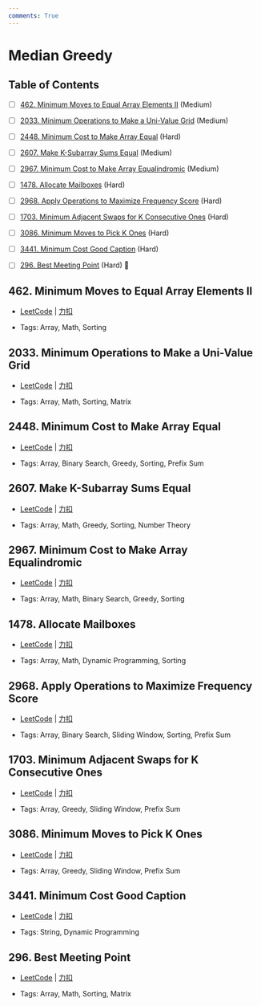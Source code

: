 ```yaml
---
comments: True
---
```


# Median Greedy

## Table of Contents

- [ ] [462. Minimum Moves to Equal Array Elements II](#462-minimum-moves-to-equal-array-elements-ii) (Medium)
- [ ] [2033. Minimum Operations to Make a Uni-Value Grid](#2033-minimum-operations-to-make-a-uni-value-grid) (Medium)
- [ ] [2448. Minimum Cost to Make Array Equal](#2448-minimum-cost-to-make-array-equal) (Hard)
- [ ] [2607. Make K-Subarray Sums Equal](#2607-make-k-subarray-sums-equal) (Medium)
- [ ] [2967. Minimum Cost to Make Array Equalindromic](#2967-minimum-cost-to-make-array-equalindromic) (Medium)
- [ ] [1478. Allocate Mailboxes](#1478-allocate-mailboxes) (Hard)
- [ ] [2968. Apply Operations to Maximize Frequency Score](#2968-apply-operations-to-maximize-frequency-score) (Hard)
- [ ] [1703. Minimum Adjacent Swaps for K Consecutive Ones](#1703-minimum-adjacent-swaps-for-k-consecutive-ones) (Hard)
- [ ] [3086. Minimum Moves to Pick K Ones](#3086-minimum-moves-to-pick-k-ones) (Hard)
- [ ] [3441. Minimum Cost Good Caption](#3441-minimum-cost-good-caption) (Hard)
- [ ] [296. Best Meeting Point](#296-best-meeting-point) (Hard) 👑


## 462. Minimum Moves to Equal Array Elements II

-    [LeetCode](https://leetcode.com/problems/minimum-moves-to-equal-array-elements-ii/) | [力扣](https://leetcode.cn/problems/minimum-moves-to-equal-array-elements-ii/)

-   Tags: Array, Math, Sorting



## 2033. Minimum Operations to Make a Uni-Value Grid

-    [LeetCode](https://leetcode.com/problems/minimum-operations-to-make-a-uni-value-grid/) | [力扣](https://leetcode.cn/problems/minimum-operations-to-make-a-uni-value-grid/)

-   Tags: Array, Math, Sorting, Matrix



## 2448. Minimum Cost to Make Array Equal

-    [LeetCode](https://leetcode.com/problems/minimum-cost-to-make-array-equal/) | [力扣](https://leetcode.cn/problems/minimum-cost-to-make-array-equal/)

-   Tags: Array, Binary Search, Greedy, Sorting, Prefix Sum



## 2607. Make K-Subarray Sums Equal

-    [LeetCode](https://leetcode.com/problems/make-k-subarray-sums-equal/) | [力扣](https://leetcode.cn/problems/make-k-subarray-sums-equal/)

-   Tags: Array, Math, Greedy, Sorting, Number Theory



## 2967. Minimum Cost to Make Array Equalindromic

-    [LeetCode](https://leetcode.com/problems/minimum-cost-to-make-array-equalindromic/) | [力扣](https://leetcode.cn/problems/minimum-cost-to-make-array-equalindromic/)

-   Tags: Array, Math, Binary Search, Greedy, Sorting



## 1478. Allocate Mailboxes

-    [LeetCode](https://leetcode.com/problems/allocate-mailboxes/) | [力扣](https://leetcode.cn/problems/allocate-mailboxes/)

-   Tags: Array, Math, Dynamic Programming, Sorting



## 2968. Apply Operations to Maximize Frequency Score

-    [LeetCode](https://leetcode.com/problems/apply-operations-to-maximize-frequency-score/) | [力扣](https://leetcode.cn/problems/apply-operations-to-maximize-frequency-score/)

-   Tags: Array, Binary Search, Sliding Window, Sorting, Prefix Sum



## 1703. Minimum Adjacent Swaps for K Consecutive Ones

-    [LeetCode](https://leetcode.com/problems/minimum-adjacent-swaps-for-k-consecutive-ones/) | [力扣](https://leetcode.cn/problems/minimum-adjacent-swaps-for-k-consecutive-ones/)

-   Tags: Array, Greedy, Sliding Window, Prefix Sum



## 3086. Minimum Moves to Pick K Ones

-    [LeetCode](https://leetcode.com/problems/minimum-moves-to-pick-k-ones/) | [力扣](https://leetcode.cn/problems/minimum-moves-to-pick-k-ones/)

-   Tags: Array, Greedy, Sliding Window, Prefix Sum



## 3441. Minimum Cost Good Caption

-    [LeetCode](https://leetcode.com/problems/minimum-cost-good-caption/) | [力扣](https://leetcode.cn/problems/minimum-cost-good-caption/)

-   Tags: String, Dynamic Programming



## 296. Best Meeting Point

-    [LeetCode](https://leetcode.com/problems/best-meeting-point/) | [力扣](https://leetcode.cn/problems/best-meeting-point/)

-   Tags: Array, Math, Sorting, Matrix




